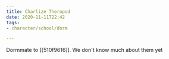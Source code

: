 ```yaml
---
title: Charlize Theropod
date: 2020-11-11T22:42
tags:
- character/school/dorm

---
```


Dormmate to [[510f9616]]. We don't know much about them yet
